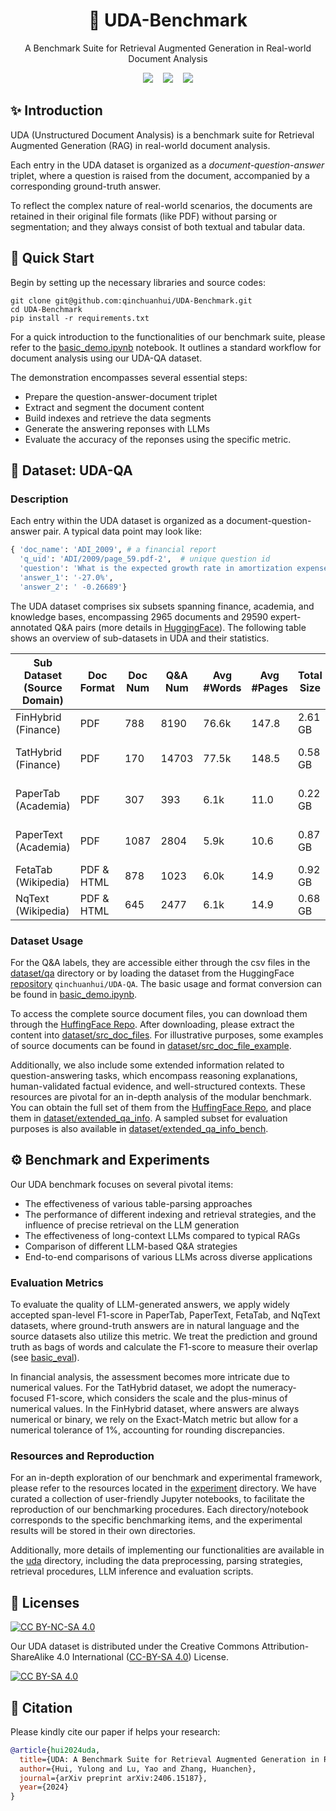 <div align="center">

# :page_with_curl: UDA-Benchmark

A Benchmark Suite for Retrieval Augmented Generation in Real-world Document Analysis


<a href="https://arxiv.org/abs/2406.15187" target="_blank"><img src=https://img.shields.io/badge/arXiv-2406.15187-b31b1b.svg></a> &nbsp;&nbsp;
<a href="https://huggingface.co/datasets/qinchuanhui/UDA-QA" target="_blank"><img src=https://img.shields.io/badge/%F0%9F%A4%97%20HuggingFace%20Datasets-27b3b4.svg></a>  &nbsp;&nbsp;
<a href="http://creativecommons.org/licenses/by-sa/4.0/" target="_blank"><img src=https://img.shields.io/badge/License-CC%20BY--SA%204.0-orange.svg></a>
</div>




## :sparkles: Introduction
UDA (Unstructured Document Analysis) is a benchmark suite for Retrieval Augmented Generation (RAG) in real-world document analysis. 

Each entry in the UDA dataset is organized as a *document-question-answer* triplet, where a question is raised from the document, accompanied by a corresponding ground-truth answer.

To reflect the complex nature of real-world scenarios, the documents are retained in their original file formats (like PDF) without parsing or segmentation; and they always consist of both textual and tabular data.


## :rocket: Quick Start

Begin by setting up the necessary libraries and source codes:
```shell
git clone git@github.com:qinchuanhui/UDA-Benchmark.git 
cd UDA-Benchmark
pip install -r requirements.txt
```

For a quick introduction to the functionalities of our benchmark suite, please refer to the [basic_demo.ipynb](basic_demo.ipynb) notebook. It outlines a standard workflow for document analysis using our UDA-QA dataset. 

The demonstration encompasses several essential steps:
 * Prepare the question-answer-document triplet
 * Extract and segment the document content
 * Build indexes and retrieve the data segments
 * Generate the answering reponses with LLMs
 * Evaluate the accuracy of the reponses using the specific metric. 

## :book: Dataset: UDA-QA 

### Description
 Each entry within the UDA dataset is organized as a document-question-answer pair. A typical data point may look like:
```python
{ 'doc_name': 'ADI_2009', # a financial report
  'q_uid': 'ADI/2009/page_59.pdf-2',  # unique question id
  'question': 'What is the expected growth rate in amortization expense in 2010?',
  'answer_1': '-27.0%',
  'answer_2': '	-0.26689'}
```

The UDA dataset comprises six subsets spanning finance, academia, and knowledge bases, encompassing 2965 documents and 29590 expert-annotated Q&A pairs (more details in [HuggingFace](https://huggingface.co/datasets/qinchuanhui/UDA-QA)). The following table shows an overview of sub-datasets in UDA and their statistics. 

| Sub Dataset <br />(Source Domain) | Doc Format | Doc Num | Q&A Num | Avg #Words | Avg #Pages | Total Size | Q&A Types                        |
| --------------------------------- | ---------- | ------- | ------- | ---------- | ---------- | ---------- | -------------------------------- |
| FinHybrid (Finance)               | PDF        | 788     | 8190    | 76.6k      | 147.8      | 2.61 GB    | arithmetic                       |
| TatHybrid (Finance)               | PDF        | 170     | 14703   | 77.5k      | 148.5      | 0.58 GB    | extractive, counting, arithmetic |
| PaperTab (Academia)               | PDF        | 307     | 393     | 6.1k       | 11.0       | 0.22 GB    | extractive, yes/no, free-form    |
| PaperText (Academia)              | PDF        | 1087    | 2804    | 5.9k       | 10.6       | 0.87 GB    | extractive, yes/no, free-form    |
| FetaTab (Wikipedia)               | PDF & HTML | 878     | 1023    | 6.0k       | 14.9       | 0.92 GB    | free-form                        |
| NqText (Wikipedia)                | PDF & HTML | 645     | 2477    | 6.1k       | 14.9       | 0.68 GB    | extractive                       |

### Dataset Usage

For the Q&A labels, they are accessible either through the csv files in the [dataset/qa](dataset/qa/) directory or by loading the dataset from the HuggingFace [repository](https://huggingface.co/datasets/qinchuanhui/UDA-QA) `qinchuanhui/UDA-QA`. The basic usage and format conversion can be found in [basic_demo.ipynb](basic_demo.ipynb).

To access the complete source document files, you can download them through the [HuffingFace Repo](https://huggingface.co/datasets/qinchuanhui/UDA-QA/tree/main/src_doc_files). After downloading, please extract the content into [dataset/src_doc_files](dataset/src_doc_files).  For illustrative purposes, some examples of source documents can be found in  [dataset/src_doc_file_example](dataset/src_doc_files_example/).

Additionally, we also include some extended information related to question-answering tasks, which encompass  reasoning explanations, human-validated factual evidence, and well-structured contexts. These resources are pivotal for an in-depth analysis of the modular benchmark. You can obtain the full set of them from the [HuffingFace Repo](https://huggingface.co/datasets/qinchuanhui/UDA-QA/tree/main/extended_qa_info), and place them in [dataset/extended_qa_info](dataset/extended_qa_info/).  A sampled subset for evaluation purposes is also available in  [dataset/extended_qa_info_bench](dataset/extended_qa_info_bench/).







## :gear: Benchmark and Experiments

Our UDA benchmark focuses on several pivotal items:

* The effectiveness of various table-parsing approaches
* The performance of different indexing and retrieval strategies, and the influence of precise retrieval on the LLM generation
* The effectiveness of long-context LLMs compared to typical RAGs
* Comparison of different LLM-based Q&A strategies
* End-to-end comparisons of various LLMs across diverse applications 

### Evaluation Metrics
To evaluate the quality of LLM-generated answers, we apply widely accepted span-level F1-score in PaperTab, PaperText, FetaTab, and NqText datasets, where ground-truth answers are in natural language and the source datasets also utilize this metric. We treat the prediction and ground truth as bags of words and calculate the F1-score to measure their overlap (see [basic_eval](uda/eval/utils/basic_utils.py)). 

In financial analysis, the assessment becomes more intricate due to numerical values. For the TatHybrid dataset, we adopt the numeracy-focused F1-score, which considers the scale and the plus-minus of numerical values. In the FinHybrid dataset, where answers are always numerical or binary, we rely on the Exact-Match metric but allow for a numerical tolerance of 1%, accounting for rounding discrepancies. 


### Resources and Reproduction
For an in-depth exploration of our benchmark and experimental framework, please refer to the resources located in the [experiment](experiment) directory. We have curated a collection of user-friendly Jupyter notebooks, to facilitate the reproduction of our benchmarking procedures. Each directory/notebook corresponds to the specific benchmarking items, and the experimental results will be stored in their own directories.

Additionally, more details of implementing our functionalities are available in the [uda](uda) directory, including the data preprocessing, parsing strategies, retrieval procedures, LLM inference and evaluation scripts.




## :bookmark: Licenses

[![CC BY-NC-SA 4.0](https://img.shields.io/badge/License-CC%20BY--SA%204.0-orange.svg)](http://creativecommons.org/licenses/by-sa/4.0/)

Our UDA dataset is distributed under the Creative Commons Attribution-ShareAlike 4.0 International ([CC-BY-SA 4.0](http://creativecommons.org/licenses/by-sa/4.0/)) License.

[![CC BY-SA 4.0](https://licensebuttons.net/l/by-sa/4.0/88x31.png)](http://creativecommons.org/licenses/by-sa/4.0/)


## :star2: Citation
Please kindly cite our paper if helps your research:
```BibTex
@article{hui2024uda,
  title={UDA: A Benchmark Suite for Retrieval Augmented Generation in Real-world Document Analysis},
  author={Hui, Yulong and Lu, Yao and Zhang, Huanchen},
  journal={arXiv preprint arXiv:2406.15187},
  year={2024}
}
```